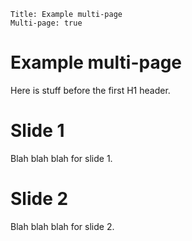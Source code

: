     Title: Example multi-page
    Multi-page: true

# Example multi-page

Here is stuff before the first H1 header.

# Slide 1

Blah blah blah for slide 1.

# Slide 2

Blah blah blah for slide 2.
